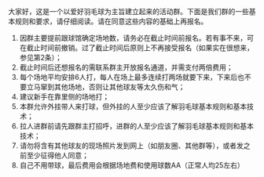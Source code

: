 大家好，这是一个以爱好羽毛球为主旨建立起来的活动群。下面是我们群的一些基本规则和要求，请仔细阅读。请在同意这些内容的基础上再报名。
1. 因群主要提前跟球馆确定场地数，请务必在截止时间前报名。若有事不来，可在截止时间前撤销。过了截止时间后原则上不再接受报名（如果实在很想来，参见第2条）；
2. 截止时间后还想报名的需联系群主开放报名通道，并需支付两倍费用；
3. 每个场地平均安排6人打，每人在场上最多连续打两场就要下来，下来后也不要立马窜到其他场地，否则让其他球友等太久伤和气；
4. 建议新手在靠里侧的场地打；
5. 本群允许外挂带人来打球，但外挂的人至少应该了解羽毛球基本规则和基本技术；
6. 拉人进群前请先跟群主打招呼，进群的人至少应该了解羽毛球基本规则和基本技术；
7. 请勿将含有其他球友的现场照片发到网上（如朋友圈、其他群等），或者发之前至少征得他人同意；
8. 自己不用带球，最后费用会根据场地费和使用球数AA（正常人均25左右）

